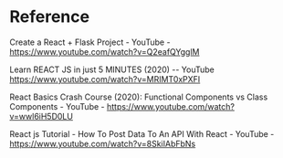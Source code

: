 # Reference

Create a React + Flask Project - YouTube -
<https://www.youtube.com/watch?v=Q2eafQYgglM>

Learn REACT JS in just 5 MINUTES (2020) -- YouTube
<https://www.youtube.com/watch?v=MRIMT0xPXFI>

React Basics Crash Course (2020): Functional Components vs Class
Components - YouTube - <https://www.youtube.com/watch?v=wwl6iH5D0LU>

React js Tutorial - How To Post Data To An API With React - YouTube -
<https://www.youtube.com/watch?v=8SkiIAbFbNs>

